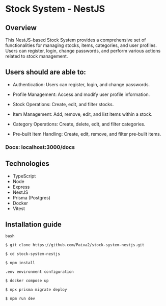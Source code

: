 # Stock System - NestJS

## Overview

This NestJS-based Stock System provides a comprehensive set of functionalities for managing stocks, items, categories, and user profiles. Users can register, login, change passwords, and perform various actions related to stock management.

## Users should are able to:

- Authentication: Users can register, login, and change passwords.

- Profile Management: Access and modify user profile information.

- Stock Operations: Create, edit, and filter stocks.

- Item Management: Add, remove, edit, and list items within a stock.

- Category Operations: Create, delete, edit, and filter categories.

- Pre-built Item Handling: Create, edit, remove, and filter pre-built items.

### Docs: localhost:3000/docs

## Technologies

- TypeScript
- Node
- Express
- NestJS
- Prisma (Postgres)
- Docker
- Vitest

## Installation guide

```
bash

$ git clone https://github.com/Paiva2/stock-system-nestjs.git

$ cd stock-system-nestjs

$ npm install

.env environment configuration

$ docker compose up

$ npx prisma migrate deploy

$ npm run dev

```
